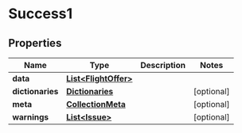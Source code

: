 

# Success1


## Properties

| Name | Type | Description | Notes |
|------------ | ------------- | ------------- | -------------|
|**data** | [**List&lt;FlightOffer&gt;**](FlightOffer.md) |  |  |
|**dictionaries** | [**Dictionaries**](Dictionaries.md) |  |  [optional] |
|**meta** | [**CollectionMeta**](CollectionMeta.md) |  |  [optional] |
|**warnings** | [**List&lt;Issue&gt;**](Issue.md) |  |  [optional] |



